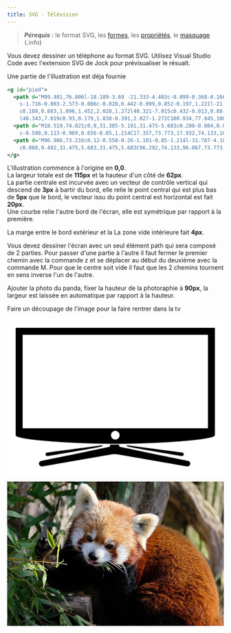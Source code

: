 ```yaml
---
title: SVG - Télévision
---
```


> ***Pérequis :*** le format SVG, les [formes](../), les [propriétés](../../propriétés), le [masquage](../../découpe)
{.info}

Vous devez dessiner un téléphone au format SVG.
Utilisez Visual Studio Code avec l'extension SVG de Jock pour prévisualiser le résualt.

Une partie de l'illustration est déja fournie

```svg
<g id="pied">
  <path d="M99.401,76.806l-18.189-3.69 -21.333-4.483c-0.099-0.368-0.166-0.778-0.197-1.22c-0.854,0.003-1.71,0.006-2.57,0.006
    s-1.716-0.003-2.573-0.006c-0.028,0.442-0.099,0.852-0.197,1.221l-21.236,4.462 -18.284,3.709c-0.93,0.179-1.533,1.039-1.343,1.92
    c0.188,0.883,1.096,1.452,2.028,1.272l40.321-7.015c0.432-0.013,0.88-0.02,1.342-0.02c0.414,0,0.814,0.007,1.203,0.017
    l40.343,7.019c0.93,0.179,1.838-0.391,2.027-1.272C100.934,77.845,100.333,76.986,99.401,76.806z"/>
  <path d="M18.519,74.021c0,0,31.385-5.191,31.475-5.683c0.208-0.084,0.075-0.533-0.118-0.519l-31.787,4.184
    c-0.588,0.113-0.969,0.656-0.85,1.214C17.357,73.773,17.932,74.133,18.519,74.021z"/>
  <path d="M96.986,73.216c0.12-0.558-0.26-1.101-0.85-1.214l-31.787-4.184c-0.193-0.014-0.326,0.435-0.118,0.519
    c0.088,0.492,31.475,5.683,31.475,5.683C96.292,74.133,96.867,73.773,96.986,73.216z"/>
</g>
```

L'illustration commence à l'origine en **0,0**.\
La largeur totale est de **115px** et la hauteur d'un côté de **62px**.\
La partie centrale est incurvée avec un vecteur de contrôle vertical qui descend de **3px** à bartir du bord, elle relie le point central qui est plus bas de **5px** que le bord, le vecteur issu du point central est horizontal est fait **20px**.\
Une courbe relie l'autre bord de l'écran, elle est symétrique par rapport à la première.

La marge entre le bord extérieur et la La zone vide intérieure fait **4px**.

Vous devez dessiner l'écran avec un seul élément path qui sera composé de 2 parties. Pour passer d'une partie à l'autre il faut fermer le premier chemin avec la commande z et se déplacer au début du deuxième avec la commande M.
Pour que le centre soit vide il faut que les 2 chemins tournent en sens inverse l'un de l'autre.

Ajouter la photo du panda, fixer la hauteur de la photoraphie à **90px**, la largeur est laissée en automatique par rapport à la hauteur.

Faire un découpage de l'image pour la faire rentrer dans la tv


![](tv.png)

![](panda.webp)
